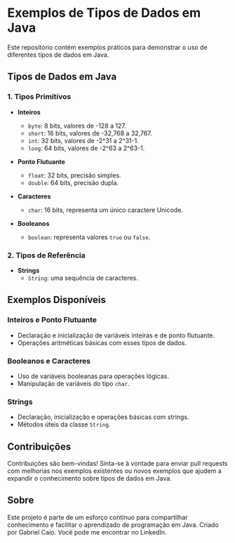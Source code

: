 
# Exemplos de Tipos de Dados em Java

Este repositório contém exemplos práticos para demonstrar o uso de diferentes tipos de dados em Java.

## Tipos de Dados em Java

### 1. Tipos Primitivos

- **Inteiros**
  - `byte`: 8 bits, valores de -128 a 127.
  - `short`: 16 bits, valores de -32,768 a 32,767.
  - `int`: 32 bits, valores de -2^31 a 2^31-1.
  - `long`: 64 bits, valores de -2^63 a 2^63-1.

- **Ponto Flutuante**
  - `float`: 32 bits, precisão simples.
  - `double`: 64 bits, precisão dupla.

- **Caracteres**
  - `char`: 16 bits, representa um único caractere Unicode.

- **Booleanos**
  - `boolean`: representa valores `true` ou `false`.

### 2. Tipos de Referência

- **Strings**
  - `String`: uma sequência de caracteres.


## Exemplos Disponíveis

### Inteiros e Ponto Flutuante

- Declaração e inicialização de variáveis inteiras e de ponto flutuante.
- Operações aritméticas básicas com esses tipos de dados.

### Booleanos e Caracteres

- Uso de variáveis booleanas para operações lógicas.
- Manipulação de variáveis do tipo `char`.

### Strings

- Declaração, inicialização e operações básicas com strings.
- Métodos úteis da classe `String`.

## Contribuições

Contribuições são bem-vindas! Sinta-se à vontade para enviar pull requests com melhorias nos exemplos existentes ou novos exemplos que ajudem a expandir o conhecimento sobre tipos de dados em Java.

## Sobre

Este projeto é parte de um esforço contínuo para compartilhar conhecimento e facilitar o aprendizado de programação em Java. Criado por Gabriel Caio. Você pode me encontrar no LinkedIn.
